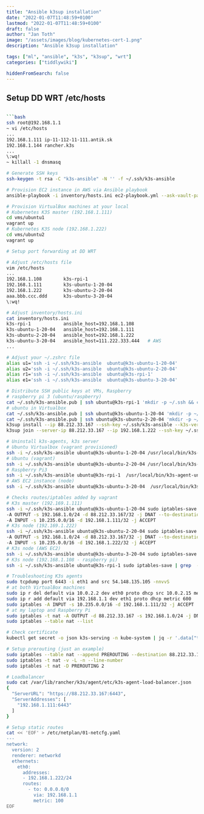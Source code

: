 ```yaml
---
title: "Ansible k3sup installation"
date: "2022-01-07T11:48:59+0100"
lastmod: "2022-01-07T11:48:59+0100"
draft: false
author: "Jan Toth"
image: "/assets/images/blog/kubernetes-cert-1.png"
description: "Ansible k3sup installation"

tags: ["ml", "ansible", "k3s", "k3sup", "wrt"]
categories: ["tiddlywiki"]

hiddenFromSearch: false
---
```


##  Setup DD WRT /etc/hosts


```bash

```bash
ssh root@192.168.1.1
~ vi /etc/hosts
...
192.168.1.111 ip-11-112-11-111.antik.sk
192.168.1.144 rancher.k3s
...
\:wq!
~ killall -1 dnsmasq

# Generate SSH keys
ssh-keygen -t rsa -C "k3s-ansible" -N '' -f ~/.ssh/k3s-ansible

# Provision EC2 instance in AWS via Ansible playbook
ansible-playbook -i inventory/hosts.ini ec2-playbook.yml --ask-vault-pass

# Provision VirtualBox machines at your local
# Kubernetes K3S master (192.168.1.111)
cd vms/ubuntu1
vagrant up
# Kubernetes K3S node (192.168.1.222)
cd vms/ubuntu2
vagrant up

# Setup port forwarding at DD WRT

# Adjust /etc/hosts file
vim /etc/hosts
...
192.168.1.108        k3s-rpi-1
192.168.1.111        k3s-ubuntu-1-20-04
192.168.1.222        k3s-ubuntu-2-20-04
aaa.bbb.ccc.ddd      k3s-ubuntu-3-20-04
\:wq!

# Adjust inventory/hosts.ini
cat inventory/hosts.ini
k3s-rpi-1            ansible_host=192.168.1.108
k3s-ubuntu-1-20-04   ansible_host=192.168.1.111
k3s-ubuntu-2-20-04   ansible_host=192.168.1.222
k3s-ubuntu-3-20-04   ansible_host=111.222.333.444   # AWS
...

# Adjust your ~/.zshrc file
alias u1='ssh -i ~/.ssh/k3s-ansible  ubuntu@k3s-ubuntu-1-20-04'
alias u2='ssh -i ~/.ssh/k3s-ansible  ubuntu@k3s-ubuntu-2-20-04'
alias r1='ssh -i ~/.ssh/k3s-ansible  ubuntu@k3s-rpi-1'
alias e1='ssh -i ~/.ssh/k3s-ansible  ubuntu@k3s-ubuntu-3-20-04'

# Distribute SSH public keys at VMs, Raspberry
# raspberry pi 3 (ubuntu/raspberry)
cat ~/.ssh/k3s-ansible.pub | ssh ubuntu@k3s-rpi-1 'mkdir -p ~/.ssh && cat >> ~/.ssh/authorized_keys'
# ubuntu in Virtualbox
cat ~/.ssh/k3s-ansible.pub | ssh ubuntu@k3s-ubuntu-1-20-04 'mkdir -p ~/.ssh && cat >> ~/.ssh/authorized_keys'
cat ~/.ssh/k3s-ansible.pub | ssh ubuntu@k3s-ubuntu-2-20-04 'mkdir -p ~/.ssh && cat >> ~/.ssh/authorized_keys'
k3sup install --ip 88.212.33.167 --ssh-key ~/.ssh/k3s-ansible --k3s-version 'v1.18.8+k3s1' --user k3s --k3s-extra-args "--cluster-secret S8p3r53cr3t"
k3sup join --server-ip 88.212.33.167 --ip 192.168.1.222 --ssh-key ~/.ssh/k3s-ansible --k3s-version 'v1.18.8+k3s1' --user k3s

# Uninstall k3s-agents, k3s server
# Ubuntu Virtualbox (vagrant provisioned)
ssh -i ~/.ssh/k3s-ansible ubuntu@k3s-ubuntu-1-20-04 /usr/local/bin/k3s-uninstall.sh        # (master)
# Ubuntu (vagrant)
ssh -i ~/.ssh/k3s-ansible ubuntu@k3s-ubuntu-2-20-04 /usr/local/bin/k3s-agent-uninstall.sh # (node)
# Raspberry Pi3
ssh -i ~/.ssh/k3s-ansible ubuntu@k3s-rpi-1  /usr/local/bin/k3s-agent-uninstall.sh # (node)
# AWS EC2 instance (node)
ssh -i ~/.ssh/k3s-ansible ubuntu@k3s-ubuntu-3-20-04  /usr/local/bin/k3s-agent-uninstall.sh # (node)

# Checks routes/iptables added by vagrant
# K3s master (192.169.1.111)
ssh -i ~/.ssh/k3s-ansible ubuntu@k3s-ubuntu-1-20-04 sudo iptables-save | grep  -e "\-A INPUT" -e "\-A OUTPUT" && ip r
-A OUTPUT -s 192.168.1.0/24 -d 88.212.33.167/32 -j DNAT --to-destination 192.168.1.111
-A INPUT -s 10.235.0.0/16 -d 192.168.1.111/32 -j ACCEPT
# K3s node (192.169.1.222)
ssh -i ~/.ssh/k3s-ansible ubuntu@k3s-ubuntu-2-20-04 sudo iptables-save | grep  -e "\-A INPUT" -e "\-A OUTPUT" && ip r
-A OUTPUT -s 192.168.1.0/24 -d 88.212.33.167/32 -j DNAT --to-destination 192.168.1.111
-A INPUT -s 10.235.0.0/16 -d 192.168.1.222/32 -j ACCEPT
# K3s node (AWS EC2)
ssh -i ~/.ssh/k3s-ansible ubuntu@k3s-ubuntu-3-20-04 sudo iptables-save | grep  -e "\-A INPUT" -e "\-A OUTPUT" && ip r
# K3s node (192.168.1.108 - raspberry pi)
ssh -i ~/.ssh/k3s-ansible ubuntu@k3s-rpi-1 sudo iptables-save | grep  -e "\-A INPUT" -e "\-A OUTPUT" && ip r

# Troubleshooting K3s agents
sudo tcpdump port 6443 -i eth1 and src 54.148.135.105 -nnvvS
# at both VirtualBox machines
sudo ip r del default via 10.0.2.2 dev eth0 proto dhcp src 10.0.2.15 metric 100
sudo ip r add default via 192.168.1.1 dev eth1 proto dhcp metric 600
sudo iptables -A INPUT -s 10.235.0.0/16 -d 192.168.1.111/32 -j ACCEPT
# at my laptop and Raspberry Pi
sudo iptables -t nat -A OUTPUT -d 88.212.33.167 -s 192.168.1.0/24 -j DNAT --to-destination 192.168.1.111
sudo iptables --table nat --list

# Check certificate
kubectl get secret -o json k3s-serving -n kube-system | jq -r '.data["tls.crt"]' | base64 --decode | openssl x509 -noout -text

# Setup prerouting (just an example)
sudo iptables --table nat --append PREROUTING --destination 88.212.33.167 --jump DNAT --to-destination 192.168.1.111
sudo iptables -t nat -v -L -n --line-number
sudo iptables -t nat -D PREROUTING 2

# Loadbalancer
sudo cat /var/lib/rancher/k3s/agent/etc/k3s-agent-load-balancer.json
{
  "ServerURL": "https://88.212.33.167:6443",
  "ServerAddresses": [
    "192.168.1.111:6443"
  ]
}

# Setup static routes
cat << 'EOF' > /etc/netplan/01-netcfg.yaml
---
network:
  version: 2
  renderer: networkd
  ethernets:
    eth0:
      addresses:
      - 192.168.1.222/24
      routes:
        - to: 0.0.0.0/0
          via: 192.168.1.1
          metric: 100
EOF
```
